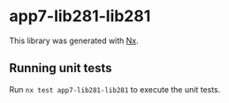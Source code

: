 # app7-lib281-lib281

This library was generated with [Nx](https://nx.dev).

## Running unit tests

Run `nx test app7-lib281-lib281` to execute the unit tests.
